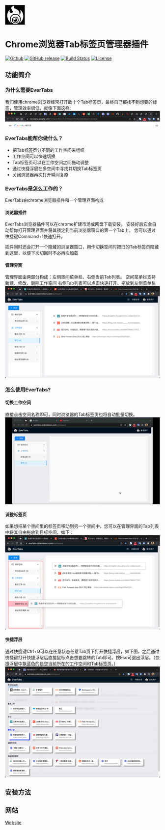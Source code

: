 <img src="src/assets/img/icon-128.png" width="64"/>

# Chrome浏览器Tab标签页管理器插件

[![Github](https://img.shields.io/github/stars/codemeteors/evertabs-extension?logo=github&style=flat)](https://github.com/codemeteors/evertabs-extension)
[![GitHub release](https://img.shields.io/github/release/codemeteors/evertabs-extension.svg)](https://github.com/codemeteors/evertabs-extension/releases)
[![Build Status](https://travis-ci.com/codemeteors/evertabs-extension.svg?branch=develop)](https://travis-ci.com/codemeteors/evertabs-extension)
[![License](https://img.shields.io/badge/License-Apache%202.0-blue.svg)](https://opensource.org/licenses/Apache-2.0)
## 功能简介

### 为什么需要EverTabs
我们使用chrome浏览器经常打开数十个Tab标签页，最终自己都找不到想要的标签，管理效率很低，就像下面这样:
![avatar](img/infoflow%202022-03-17%2008-04-10.png)

### EverTabs能帮你做什么？
- 把Tab标签页分不同的工作空间来组织
- 工作空间可以快速切换
- Tab标签页可以在工作空间之间拖动调整
- 通过快捷浮层在多空间中寻找并切换Tab标签页
- 关闭浏览器再次打开瞬间复原

### EverTabs是怎么工作的？
EverTabs由chrome浏览器插件和一个管理界面构成
#### 浏览器插件
EverTabs浏览器插件可以在chrome扩建市场或网盘下载安装。
安装好后它会自动帮你打开管理界面并将其锁定到当前浏览器窗口的第一个Tab上。
您可以通过快捷键Command+1快速打开。

插件同时还会打开一个隐藏的浏览器窗口，用作切换空间时把旧的Tab标签页隐藏到这里，以便下次切回时不必再次加载

#### 管理界面
管理界面由两部分构成：左侧空间菜单栏、右侧当前Tab列表。
空间菜单栏支持新建、修改、删除工作空间
右侧Tab列表可以点击快速打开、拖放到左侧菜单栏
![avatar](img/infoflow%202022-03-17%2008-26-20.png)

### 怎么使用EverTabs?
#### 切换工作空间
直接点击空间名称即可，同时浏览器的Tab标签页也将自动批量切换。
![avatar](img/evertabs_demo.gif)

#### 调整标签页
如果想把某个空间里的标签页移动到另一个空间中，您可以在管理界面的Tab列表中将其自由拖放到目标空间，如下：
![avatar](img/infoflow%202022-03-17%2008-50-58.png)

#### 快捷浮层
通过快捷键Ctrl+Q可以在任意状态任意Tab页下打开快捷浮层，如下图，之后通过快捷键打开快捷浮层后直接鼠标点击想要跳转的Tab即可。按Esc可退出浮层。（快捷浮层中飘蓝色的是您当前所在的工作空间和Tab标签页。）
![avatar](img/infoflow%202022-03-17%2009-01-14.png)

## 安装方法

## 网站
[Website](https://evertabs.codemeteors.com)
